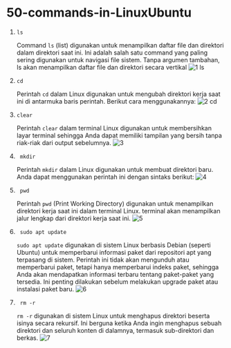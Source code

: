 # 50-commands-in-LinuxUbuntu

1.     ls
    Command `ls` (list) digunakan untuk menampilkan daftar file dan direktori dalam direktori saat ini. Ini adalah salah satu command yang paling sering digunakan untuk navigasi file sistem. Tanpa argumen tambahan, ls akan menampilkan daftar file dan direktori secara vertikal
    ![1 ls](https://github.com/habibh028/50-commands-in-LinuxUbuntu/assets/126387192/258eed55-2ab0-48d4-b976-8a5669dc9e6f)

2.     cd
   Perintah `cd` dalam Linux digunakan untuk mengubah direktori kerja saat ini di antarmuka baris perintah. Berikut cara menggunakannya:
  ![2 cd](https://github.com/habibh028/50-commands-in-LinuxUbuntu/assets/126387192/cb06a1a4-b139-4ec3-889b-8589a7f3c0a0)

3.     clear
   Perintah `clear` dalam terminal Linux digunakan untuk membersihkan layar terminal sehingga Anda dapat memiliki tampilan yang bersih tanpa riak-riak dari output sebelumnya.
   ![3](https://github.com/habibh028/50-commands-in-LinuxUbuntu/assets/126387192/be259764-d6bc-4556-a839-2930041b887b)

4.      mkdir
   Perintah `mkdir` dalam Linux digunakan untuk membuat direktori baru. Anda dapat menggunakan perintah ini dengan sintaks berikut:
  ![4](https://github.com/habibh028/50-commands-in-LinuxUbuntu/assets/126387192/d95610c4-2b76-454e-b698-d7f182ac95d9)

5.      pwd
    Perintah `pwd` (Print Working Directory) digunakan untuk menampilkan direktori kerja saat ini dalam terminal Linux. terminal akan menampilkan jalur lengkap dari direktori kerja saat ini.
    ![5](https://github.com/habibh028/50-commands-in-LinuxUbuntu/assets/126387192/be81fe09-6580-46f4-9156-c723e6a188d2)

6.      sudo apt update
    `sudo apt update` digunakan di sistem Linux berbasis Debian (seperti Ubuntu) untuk memperbarui informasi paket dari repositori apt yang terpasang di sistem. Perintah ini tidak akan mengunduh atau memperbarui paket, tetapi hanya memperbarui indeks paket, sehingga Anda akan mendapatkan informasi terbaru tentang paket-paket yang tersedia. Ini penting dilakukan sebelum melakukan upgrade paket atau instalasi paket baru.
  ![6](https://github.com/habibh028/50-commands-in-LinuxUbuntu/assets/126387192/6c05edac-e5d2-4d68-897e-6e11bf63d953)

7.      rm -r
    `rm -r` digunakan di sistem Linux untuk menghapus direktori beserta isinya secara rekursif. Ini berguna ketika Anda ingin menghapus sebuah direktori dan seluruh konten di dalamnya, termasuk sub-direktori dan berkas.
    ![7](https://github.com/habibh028/50-commands-in-LinuxUbuntu/assets/126387192/2c9f44d3-e74a-4728-b85b-3a4da1615e09)
